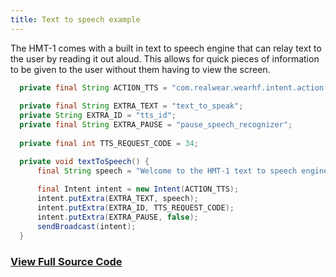 ```yaml
---
title: Text to speech example
---
```


The HMT-1 comes with a built in text to speech engine that can relay text to the user by reading it out aloud. This allows for quick pieces of information to be given to the user without them having to view the screen.

```java
  private final String ACTION_TTS = "com.realwear.wearhf.intent.action.TTS";
  
  private final String EXTRA_TEXT = "text_to_speak";
  private String EXTRA_ID = "tts_id";
  private final String EXTRA_PAUSE = "pause_speech_recognizer";
  
  private final int TTS_REQUEST_CODE = 34;

  private void textToSpeech() {
      final String speech = "Welcome to the HMT-1 text to speech engine";
      	  
	  final Intent intent = new Intent(ACTION_TTS);
	  intent.putExtra(EXTRA_TEXT, speech);
      intent.putExtra(EXTRA_ID, TTS_REQUEST_CODE);
      intent.putExtra(EXTRA_PAUSE, false);
      sendBroadcast(intent);
  }
```

### [View Full Source Code](https://github.com/realwear/Developer-Examples/blob/master/hmt1developerexamples/src/main/java/com/realwear/hmt1developerexamples/TTSActivity.java)